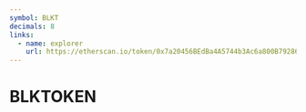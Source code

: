 ```yaml
---
symbol: BLKT
decimals: 8
links:
  - name: explorer
    url: https://etherscan.io/token/0x7a20456BEdBa4A5744b3Ac6a800B79286208eB48
---
```


# BLKTOKEN
